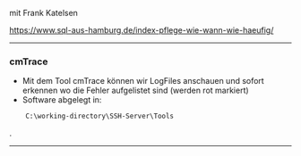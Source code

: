mit Frank Katelsen

https://www.sql-aus-hamburg.de/index-pflege-wie-wann-wie-haeufig/
____________________


### cmTrace

- Mit dem Tool cmTrace können wir LogFiles anschauen und sofort erkennen wo die Fehler aufgelistet sind (werden rot markiert)
 - Software abgelegt in:
```bash
	C:\working-directory\SSH-Server\Tools
```

.

___________





